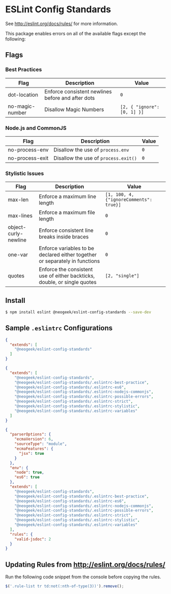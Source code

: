 # ESLint Config Standards

See http://eslint.org/docs/rules/ for more information.

This package enables errors on all of the available flags except the following:

## Flags

### Best Practices

| Flag | Description | Value |
|------|-------------|--------|
| dot-location | Enforce consistent newlines before and after dots | `0` |
| no-magic-number | Disallow Magic Numbers | `[2, { "ignore": [0, 1] }]` |

### Node.js and CommonJS

| Flag | Description | Value |
|------|-------------|--------|
| no-process-env | Disallow the use of `process.env` | `0` |
| no-process-exit | Disallow the use of `process.exit()` | `0` |

### Stylistic Issues

| Flag | Description | Value |
|------|-------------|--------|
| max-len | Enforce a maximum line length | `[1, 100, 4, {"ignoreComments": true}]` |
| max-lines | Enforce a maximum file length | `0` |
| object-curly-newline | Enforce consistent line breaks inside braces | `0` |
| one-var | Enforce variables to be declared either together or separately in functions | `0` |
| quotes | Enforce the consistent use of either backticks, double, or single quotes | `[2, "single"]` |

## Install

```bash
$ npm install eslint @neogeek/eslint-config-standards --save-dev
```

## Sample `.eslintrc` Configurations

```json
{
  "extends": [
    "@neogeek/eslint-config-standards"
  ]
}
```

```json
{
  "extends": [
    "@neogeek/eslint-config-standards",
    "@neogeek/eslint-config-standards/.eslintrc-best-practice",
    "@neogeek/eslint-config-standards/.eslintrc-es6",
    "@neogeek/eslint-config-standards/.eslintrc-nodejs-commonjs",
    "@neogeek/eslint-config-standards/.eslintrc-possible-errors",
    "@neogeek/eslint-config-standards/.eslintrc-strict",
    "@neogeek/eslint-config-standards/.eslintrc-stylistic",
    "@neogeek/eslint-config-standards/.eslintrc-variables"
  ]
}
```

```json
{
  "parserOptions": {
    "ecmaVersion": 6,
    "sourceType": "module",
    "ecmaFeatures": {
      "jsx": true
    }
  },
  "env": {
    "node": true,
    "es6": true
  },
  "extends": [
    "@neogeek/eslint-config-standards",
    "@neogeek/eslint-config-standards/.eslintrc-best-practice",
    "@neogeek/eslint-config-standards/.eslintrc-es6",
    "@neogeek/eslint-config-standards/.eslintrc-nodejs-commonjs",
    "@neogeek/eslint-config-standards/.eslintrc-possible-errors",
    "@neogeek/eslint-config-standards/.eslintrc-strict",
    "@neogeek/eslint-config-standards/.eslintrc-stylistic",
    "@neogeek/eslint-config-standards/.eslintrc-variables"
  ],
  "rules": {
    "valid-jsdoc": 2
  }
}
```

## Updating Rules from <http://eslint.org/docs/rules/>

Run the following code snippet from the console before copying the rules.

```javascript
$('.rule-list tr td:not(:nth-of-type(3))').remove();
```
